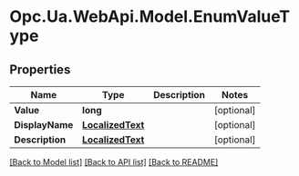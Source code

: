 # Opc.Ua.WebApi.Model.EnumValueType

## Properties

Name | Type | Description | Notes
------------ | ------------- | ------------- | -------------
**Value** | **long** |  | [optional] 
**DisplayName** | [**LocalizedText**](LocalizedText.md) |  | [optional] 
**Description** | [**LocalizedText**](LocalizedText.md) |  | [optional] 

[[Back to Model list]](../README.md#documentation-for-models) [[Back to API list]](../README.md#documentation-for-api-endpoints) [[Back to README]](../README.md)

